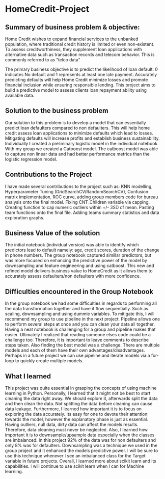 # HomeCredit-Project

## Summary of business problem & objective:
Home Credit wishes to expand financial services to the unbanked population, where traditional credit history is limited or even non-existent. To assess creditworthiness, they supplement loan applications with alternative data such as transaction records and telecom behavior. This is commonly referred to as "telco data"

The primary business objective is to predict the likelihood of loan default. 0 indicates No default and 1 represents at least one late payment. Accurately predicting defaults will help Home Credit minimize losses and promote financial inclusion while ensuring responsible lending. This project aims to build a predictive model to assess clients loan repayment ability using available data.

## Solution to the business problem
Our solution to this problem is to develop a model that can essentially predict loan defaulters compared to non defaulters. This will help home credit assess loan applications to minimize defaults which lead to losses. Mitigating defaults will increase profits and establish business sustainability. Individually I created a preliminary logistic model in the individual notebook. With my group we created a Catboost model. The catboost model was able to capture non linear data and had better performance metrics than the logistic regression model.

## Contributions to the Project
I have made several contributions to the project such as:
KNN modelling, Hyperparameter Tuning (GridSearchCV/RandomSearchCV), Confusion matrix implementation, ROC curve, adding group members code for bureau analysis onto the final model. Fixing CNT_Children variable via capping. Creating function to cap numeric outliers within +/- 3SD of mean. Pasting team functions onto the final file. Adding teams summary statistics and data exploration graphs.

## Business Value of the solution
The initial notebook (individual version) was able to identify which predictors lead to default namely: age, credit scores, duration of the change in phone numbers. 
The group notebook captured simillar predictors, but was more focused on enhancing the predictive power of the model by downsampling and feature engineering and using catboost. This new and refined model delivers business value to HomeCredit as it allows them to accurately assess defaulters/non defaulters with more confidence. 

## Difficulties encountered in the Group Notebook
In the group notebook we had some difficulties in regards to performing all the data transformation together and have it flow sequentially. Such as scaling, downsampling and using dummie variables. To mitigate this, I will recommend my group to use pipeline in the next project. Pipeline allows one to perform several steps at once and you can clean your data all together. Having a neat notebook is challenging for a group and pipeline makes that easier. Ultimately I realized that reading someone elses code could be a challenge too. Therefore, it is important to leave comments to describe steps taken. Also finding the best model was a challenge. There are multiple models and each of them have their own advantages/disadvantages. Perhaps in a future project we can use pipeline and iterate models via a for-loop to quickly create multiple models.


## What I learned
This project was quite essential in grasping the concepts of using machine learning in Python. Personally, I learned that it might not be best to start cleaning the data right away. We should explore it, afterwards split the data and then clean the data. Not splitting the data before cleaning can cause data leakage. Furthermore, I learned how important it is to focus on exploring the data accurately. Its easy for one to devote their attention towards the model, however the explanatory phase is just as essential. Having outliers, null data, dirty data can affect the models results. Therefore, data cleaning must never be neglected.
Also, I learned how important it is to downsample/upsample data especially when the classes are imbalanced. In this project 92% of the data was for non defaulters and only 8% was for defaulters. Downsampling was a technique we used in the group project and it enhanced the models predictive power. I will be sure to use this technique whenever I see an imbalanced class for the Target variable in future projects.
Overall, I learned more about scikit learn and its capabilities. I will continue to use scikit learn when I can for Machine learning.



